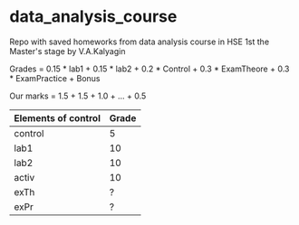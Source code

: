 # data_analysis_course
Repo with saved homeworks from data analysis course in HSE 1st the Master's stage by V.A.Kalyagin

Grades = 0.15 * lab1 + 0.15 * lab2 + 0.2 * Control + 0.3 * ExamTheore + 0.3 * ExamPractice + Bonus

Our marks = 1.5 + 1.5 + 1.0 + ... + 0.5

| Elements of control | Grade |
| ------- | ----- |
| control |   5   |
|   lab1  |  10   |
|   lab2  |  10   |
|   activ  |  10  |
|   exTh  |  ?   |
|   exPr  |  ?   |
